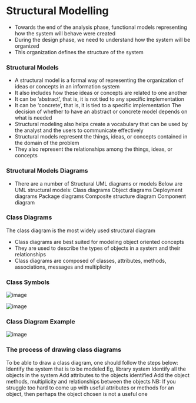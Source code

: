 # Structural Modelling 

- Towards the end of the analysis phase, functional models representing how the system will behave were created
- During the design phase, we need to understand how the system will be organized
- This organization defines the structure of the system

### Structural Models
- A structural model is a formal way of representing the organization of ideas or concepts in an information system
- It also includes how these ideas or concepts are related to one another
- It can be ‘abstract’, that is, it is not tied to any specific implementation
- It can be ‘concrete’, that is, it is tied to a specific implementation
  The decision of whether to have an abstract or concrete model depends on what is needed 
- Structural modeling also helps create a vocabulary that can be used by the analyst and the users to communicate effectively
- Structural models represent the things, ideas, or concepts contained in the domain of the problem
- They also represent the relationships among the things, ideas, or concepts

### Structural Models Diagrams
- There are a number of Structural UML diagrams or models
Below are UML structural models:
  Class diagrams
  Object diagrams
  Deployment diagrams
  Package diagrams
  Composite structure diagram
  Component diagram

### Class Diagrams
The class diagram is the most widely used structural diagram
- Class diagrams are best suited for modeling object oriented concepts
- They are used to describe the types of objects in a system and their relationships
- Class diagrams are composed of classes, attributes, methods, associations, messages and multiplicity

### Class Symbols
![image](https://github.com/user-attachments/assets/e4a48d6a-411b-49a6-bcb0-113ffd8034ac)

![image](https://github.com/user-attachments/assets/e4f75faa-352b-4c2a-b781-d9017e97a203)

### Class Diagram Example
![image](https://github.com/user-attachments/assets/453e35e9-3415-462e-a5a0-8dab71c46007)

### The process of drawing class diagrams
To be able to draw a class diagram, one should follow the steps below:
Identify the system that is to be modeled Eg, library system
Identify all the objects in the system
Add attributes to the objects identified
Add the object methods, multiplicity and relationships between the objects
NB: If you struggle too hard to come up with useful attributes or methods for an object, then perhaps the object chosen is not a useful one



